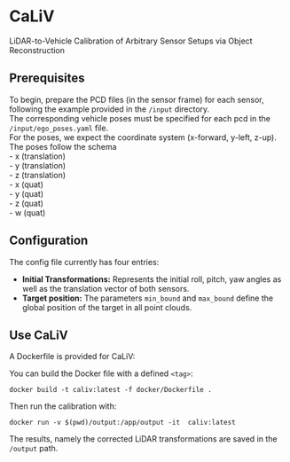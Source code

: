 # CaLiV
LiDAR-to-Vehicle Calibration of Arbitrary Sensor Setups via Object Reconstruction

## Prerequisites
To begin, prepare the PCD files (in the sensor frame) for each sensor, following the example provided in the `/input` directory.  
The corresponding vehicle poses must be specified for each pcd in the `/input/ego_poses.yaml` file.  
For the poses, we expect the coordinate system (x-forward, y-left, z-up).  
The poses follow the schema  
    - x (translation)  
    - y (translation)  
    - z (translation)  
    - x (quat)  
    - y (quat)  
    - z (quat)  
    - w (quat)  

## Configuration
The config file currently has four entries:  
- **Initial Transformations:** Represents the initial roll, pitch, yaw angles as well as the translation vector of both sensors.  
- **Target position:** The parameters `min_bound` and `max_bound` define the global position of the target in all point clouds.

## Use CaLiV
A Dockerfile is provided for CaLiV:

You can build the Docker file with a defined `<tag>`: 

    docker build -t caliv:latest -f docker/Dockerfile .


Then run the calibration with: 

    docker run -v $(pwd)/output:/app/output -it  caliv:latest


The results, namely the corrected LiDAR transformations are saved in the `/output` path.

